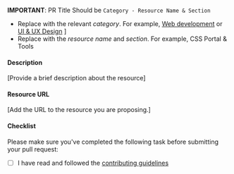  

 **IMPORTANT**: PR Title Should be `Category - Resource Name & Section`

- Replace with the relevant _category_. For example, [Web development](https://github.com/jfmartinz/ResourceHub/tree/main/Web%20Development) or [UI & UX Design](https://github.com/jfmartinz/ResourceHub/tree/main/UI-UX%20Design) ]<br>
- Replace with the _resource name_ and _section_. For example, CSS Portal & Tools

#### Description
[Provide a brief description about the resource]

#### Resource URL
[Add the URL to the resource you are proposing.]

#### Checklist
Please make sure you've completed the following task before submitting your pull request:

- [ ] I have read and followed the [contributing guidelines](https://github.com/jfmartinz/ResourceHub/blob/main/CONTRIBUTING.md) 

